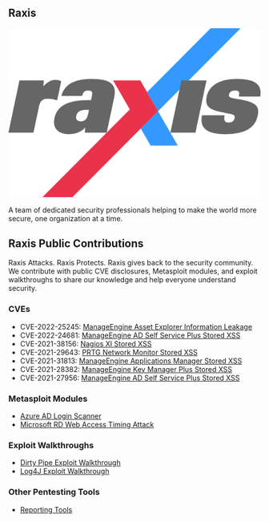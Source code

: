 ## Raxis
![Raxis Logo](/images/raxis_logo_pos.png)

A team of dedicated security professionals helping to make the world more secure, one organization at a time.

## Raxis Public Contributions
Raxis Attacks. Raxis Protects. Raxis gives back to the security community. We contribute with public CVE disclosures, Metasploit modules, and exploit walkthroughs to share our knowledge and help everyone understand security. 

### CVEs
- CVE-2022-25245: [ManageEngine Asset Explorer Information Leakage](https://raxis.com/blog/cve-2022-25245)
- CVE-2022-24681: [ManageEngine AD Self Service Plus Stored XSS](https://raxis.com/blog/cve-2022-24681)
- CVE-2021-38156: [Nagios XI Stored XSS](https://raxis.com/blog/cve-2021-38156)
- CVE-2021-29643: [PRTG Network Monitor Stored XSS](https://raxis.com/blog/prtg-network-monitor-cve-2021-29643)
- CVE-2021-31813: [ManageEngine Applications Manager Stored XSS](https://raxis.com/blog/cve-2021-31813)
- CVE-2021-28382: [ManageEngine Key Manager Plus Stored XSS](https://raxis.com/blog/cve-2021-28382)
- CVE-2021-27956: [ManageEngine AD Self Service Plus Stored XSS](https://raxis.com/blog/cve-2021-27956-manage-engine-xss)


### Metasploit Modules
- [Azure AD Login Scanner](https://raxis.com/blog/metasploit-azure-ad-login)
- [Microsoft RD Web Access Timing Attack](https://raxis.com/blog/rd-web-access-vulnerability)


### Exploit Walkthroughs
- [Dirty Pipe Exploit Walkthrough](https://raxis.com/blog/exploiting-dirty-pipe-cve-2022-0847)
- [Log4J Exploit Walkthrough](https://raxis.com/blog/log4j-exploit)

### Other Pentesting Tools
- [Reporting Tools](https://raxis.com/blog/reporting-tools)
